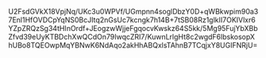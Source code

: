 U2FsdGVkX18VpjNq/UKc3u0WPVf/UGmpnn4soglDbzY0D+qWBkwpim90a37Enl1HfOVDCpYqNS0BcJItq2nGsUc7kcngk7h14B+7tSB08Rz1glkII7OKIVlxr6YZpZRQzSg34tHInOrdf+JEogzwWjjeFgqocvKwskz64S5kk/5Mg95FujYbXBbZfvd39eUyKTBDchXwQCdOn79IwqcZRI7/KuwnLrlgHt8c2wgdF6lbskosopXhUBo8TQEOwpMqYBNwK6NdAqo2akHhABQxlsTAhnB7TCqjxY8UGIFNRjU=